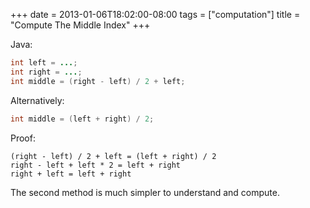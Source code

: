 +++
date = 2013-01-06T18:02:00-08:00
tags = ["computation"]
title = "Compute The Middle Index"
+++

Java:

```java
int left = ...;
int right = ...;
int middle = (right - left) / 2 + left;
```

Alternatively:

```java
int middle = (left + right) / 2;
```

Proof:

```
(right - left) / 2 + left = (left + right) / 2
right - left + left * 2 = left + right
right + left = left + right 
```

The second method is much simpler to understand and compute.
